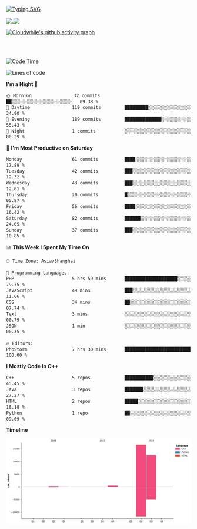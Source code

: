 [![Typing SVG](https://readme-typing-svg.demolab.com?font=Fira+Code&weight=600&size=22&duration=4500&pause=1000&color=D50E5C&center=true&vCenter=true&width=435&lines=Welcome+to+my+profile!;Here+are+nothing.;There+will+be+something+soon%EF%BC%81%EF%BC%81%EF%BC%81)](#)

<a href="https://github.com/cloudwhile">
  <img height=200 align="center" src="https://github-readme-stats.vercel.app/api?username=cloudwhile" />
</a>
<a href="https://github.com/cloudwhile">
  <img height=200 align="center" src="https://github-readme-stats.vercel.app/api/top-langs?username=cloudwhile&layout=compact&langs_count=8&card_width=320" />
</a>
<!--[![Top Langs](https://github-readme-stats.vercel.app/api/top-langs/?username=cloudwhile&layout=compact)](#)-->

[![Cloudwhile's github activity graph](https://github-readme-activity-graph.vercel.app/graph?username=cloudwhile&theme=default)](https://github.com/cloudwhile)

<!--[![Star History Chart](https://api.star-history.com/svg?repos=cloudwhile/tpcl&type=Timeline)](https://github.com/cloudwhile/tpcl)-->

<br/><br/>

<!--START_SECTION:waka-->
![Code Time](http://img.shields.io/badge/Code%20Time-12%20hrs%2039%20mins-blue)

![Lines of code](https://img.shields.io/badge/From%20Hello%20World%20I%27ve%20Written-29.9%20thousand%20lines%20of%20code-blue)

**I'm a Night 🦉** 

```text
🌞 Morning                32 commits          ██░░░░░░░░░░░░░░░░░░░░░░░   09.38 % 
🌆 Daytime                119 commits         █████████░░░░░░░░░░░░░░░░   34.90 % 
🌃 Evening                189 commits         ██████████████░░░░░░░░░░░   55.43 % 
🌙 Night                  1 commits           ░░░░░░░░░░░░░░░░░░░░░░░░░   00.29 % 
```
📅 **I'm Most Productive on Saturday** 

```text
Monday                   61 commits          ████░░░░░░░░░░░░░░░░░░░░░   17.89 % 
Tuesday                  42 commits          ███░░░░░░░░░░░░░░░░░░░░░░   12.32 % 
Wednesday                43 commits          ███░░░░░░░░░░░░░░░░░░░░░░   12.61 % 
Thursday                 20 commits          █░░░░░░░░░░░░░░░░░░░░░░░░   05.87 % 
Friday                   56 commits          ████░░░░░░░░░░░░░░░░░░░░░   16.42 % 
Saturday                 82 commits          ██████░░░░░░░░░░░░░░░░░░░   24.05 % 
Sunday                   37 commits          ███░░░░░░░░░░░░░░░░░░░░░░   10.85 % 
```


📊 **This Week I Spent My Time On** 

```text
🕑︎ Time Zone: Asia/Shanghai

💬 Programming Languages: 
PHP                      5 hrs 59 mins       ████████████████████░░░░░   79.75 % 
JavaScript               49 mins             ███░░░░░░░░░░░░░░░░░░░░░░   11.06 % 
CSS                      34 mins             ██░░░░░░░░░░░░░░░░░░░░░░░   07.74 % 
Text                     3 mins              ░░░░░░░░░░░░░░░░░░░░░░░░░   00.79 % 
JSON                     1 min               ░░░░░░░░░░░░░░░░░░░░░░░░░   00.35 % 

🔥 Editors: 
PhpStorm                 7 hrs 30 mins       █████████████████████████   100.00 % 
```

**I Mostly Code in C++** 

```text
C++                      5 repos             ███████████░░░░░░░░░░░░░░   45.45 % 
Java                     3 repos             ███████░░░░░░░░░░░░░░░░░░   27.27 % 
HTML                     2 repos             █████░░░░░░░░░░░░░░░░░░░░   18.18 % 
Python                   1 repo              ██░░░░░░░░░░░░░░░░░░░░░░░   09.09 % 
```



**Timeline**

![Lines of Code chart](https://raw.githubusercontent.com/Cloudwhile/Cloudwhile/main/assets/bar_graph.png)


<!--END_SECTION:waka-->

